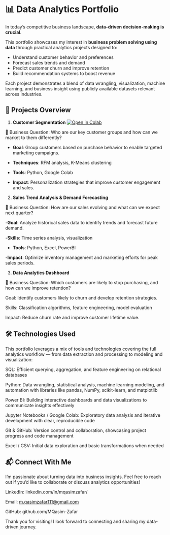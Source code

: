 # 📊 Data Analytics Portfolio

In today’s competitive business landscape, **data-driven decision-making is crucial**.  

This portfolio showcases my interest in **business problem solving using data** through practical analytics projects designed to:

- Understand customer behavior and preferences  
- Forecast sales trends and demand  
- Predict customer churn and improve retention  
- Build recommendation systems to boost revenue 

Each project demonstrates a blend of data wrangling, visualization, machine learning, and business insight using publicly available datasets relevant across industries.

## 📂 Projects Overview

1. **Customer Segmentation**
[![Open in Colab](https://colab.research.google.com/assets/colab-badge.svg)](https://colab.research.google.com/drive/1vwIYJL_5drytR7Yx6IztJYJl96ZCLdsv#scrollTo=HN2Ro92gnTAs)


📍 Business Question: Who are our key customer groups and how can we market to them differently?

 -  **Goal**: Group customers based on purchase behavior to enable targeted marketing campaigns.

 - **Techniques**: RFM analysis, K-Means clustering

 - **Tools**: Python, Google Colab

 - **Impact**: Personalization strategies that improve customer engagement and sales.


2. **Sales Trend Analysis & Demand Forecasting**


📍 Business Question: How are our sales evolving and what can we expect next quarter?

  -**Goal**: Analyze historical sales data to identify trends and forecast future demand.

  -**Skills**: Time series analysis, visualization

  - **Tools**: Python, Excel, PowerBI

  -**Impact**: Optimize inventory management and marketing efforts for peak sales periods.


3. **Data Analytics Dashboard**


📍 Business Question: Which customers are likely to stop purchasing, and how can we improve retention?

Goal: Identify customers likely to churn and develop retention strategies.

Skills: Classification algorithms, feature engineering, model evaluation

Impact: Reduce churn rate and improve customer lifetime value.


## 🛠️ Technologies Used

This portfolio leverages a mix of tools and technologies covering the full analytics workflow — from data extraction and processing to modeling and visualization:

SQL: Efficient querying, aggregation, and feature engineering on relational databases

Python: Data wrangling, statistical analysis, machine learning modeling, and automation with libraries like pandas, NumPy, scikit-learn, and matplotlib

Power BI: Building interactive dashboards and data visualizations to communicate insights effectively

Jupyter Notebooks / Google Colab: Exploratory data analysis and iterative development with clear, reproducible code

Git & GitHub: Version control and collaboration, showcasing project progress and code management

Excel / CSV: Initial data exploration and basic transformations when needed

## 📬 Connect With Me

I’m passionate about turning data into business insights. Feel free to reach out if you’d like to collaborate or discuss analytics opportunities!

LinkedIn: linkedin.com/in/mqasimzafar/

Email: m.qasimzafar111@gmail.com

GitHub: github.com/MQasim-Zafar

Thank you for visiting! I look forward to connecting and sharing my data-driven journey.
